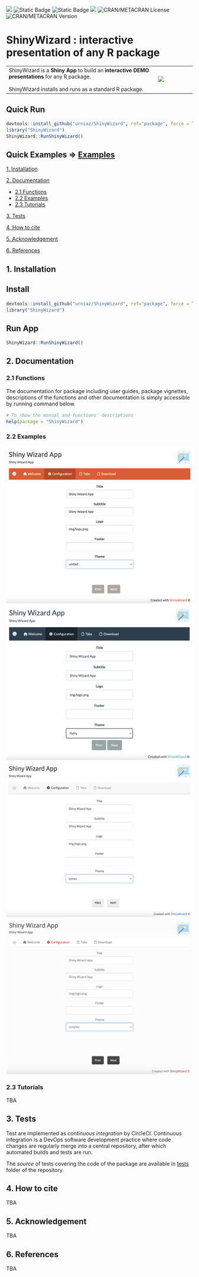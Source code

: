![](https://img.shields.io/badge/%20Bioconductor%20BiocCheck-true-green.svg)  ![Static Badge](https://img.shields.io/badge/A-brightgreen?style=flat&logo=Codacy&label=code%20quality)  ![Static Badge](https://img.shields.io/badge/3%25-red?style=flat&logo=Codacy&label=coverage)  ![](https://img.shields.io/badge/build-passing-brightgreen?style=flat&label=circleci)  ![CRAN/METACRAN License](https://img.shields.io/cran/l/ShinyWizard)  ![CRAN/METACRAN Version](https://img.shields.io/cran/v/ShinyWizard)


# ShinyWizard : interactive presentation of any R package 

<table width="100%" border="0">
  <tbody><tr>
    <td width="80%">ShinyWizard is a <b>Shiny App</b> to build an <b>interactive DEMO presentations</b> for any R package. <br><br>ShinyWizard installs and runs as a standard R package.</td>
    <td width="20%"><img src="https://github.com/urniaz/ShinyWizard/blob/package/inst/source/www/img/logo.png"></td>
  </tr>
</tbody></table>

## Quick Run 

```r
devtools::install_github("urniaz/ShinyWizard", ref="package", force = TRUE)
library("ShinyWizard")
ShinyWizard::RunShinyWizard()
```

## Quick Examples   =>  [Examples](#22-examples)


[1. Installation](#1-installation)

[2. Documentation](#2-documentation)
- [2.1 Functions](#21-functions)
- [2.2 Examples](#22-examples)
- [2.3 Tutorials](#23-tutorials)
    
[3. Tests](#3-tests)

[4. How to cite](#4-how-to-cite)

[5. Acknowledgement](#5-acknowledgement)

[6. References](#6-references)


## 1. Installation

## Install 

```r
devtools::install_github("urniaz/ShinyWizard", ref="package", force = TRUE)
library("ShinyWizard")
```
## Run App

```r
ShinyWizard::RunShinyWizard()
```

## 2. Documentation

### 2.1 Functions
The documentation for package including user guides, package vignettes, descriptions of the functions and other documentation is simply accessible by running command below.

```r
# To show the manual and functions' descriptions 
help(package = "ShinyWizard")
```

### 2.2 Examples

![](docs/1.png) ![](docs/2.png) ![](docs/3.png) ![](docs/4.png)

### 2.3 Tutorials

TBA


## 3. Tests

Test are implemented as *continuous integration* by CircleCI. Continuous integration is a DevOps software development practice where code changes are regularly merge into a central repository, after which automated builds and tests are run.

The *source* of tests covering the code of the package are available in [tests](https://github.com/urniaz/ShinyWizard/blob/master/tests) folder of the repository.


## 4. How to cite

TBA


## 5. Acknowledgement

TBA


## 6. References

TBA
